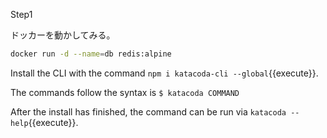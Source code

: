 Step1

ドッカーを動かしてみる。

```bash
docker run -d --name=db redis:alpine
```

Install the CLI with the command `npm i katacoda-cli --global`{{execute}}.

The commands follow the syntax is
`$ katacoda COMMAND`

After the install has finished, the command can be run via `katacoda --help`{{execute}}.
